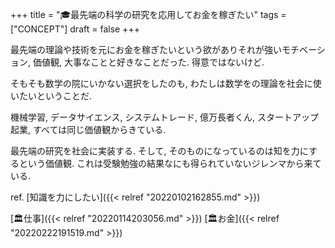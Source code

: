 +++
title = "🎓最先端の科学の研究を応用してお金を稼ぎたい"
tags = ["CONCEPT"]
draft = false
+++

最先端の理論や技術を元にお金を稼ぎたいという欲がありそれが強いモチベーション, 価値観, 大事なことと好きなことだった. 得意ではないけど.

そもそも数学の院にいかない選択をしたのも, わたしは数学をの理論を社会に使いたいということだ.

機械学習, データサイエンス, システムトレード, 億万長者くん, スタートアップ起業, すべては同じ価値観からきている.

最先端の研究を社会に実装する. そして, そのものになっているのは知を力にするという価値観. これは受験勉強の結果なにも得られていないジレンマから来ている.

ref. [知識を力にしたい]({{< relref "20220102162855.md" >}})

[🏛仕事]({{< relref "20220114203056.md" >}}) [🏛お金]({{< relref "20220222191519.md" >}})
